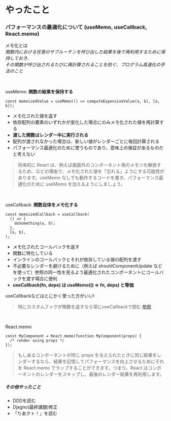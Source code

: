 # やったこと
### パフォーマンスの最適化について (useMemo, useCallback, React.memo)

メモ化とは  
*関数内における任意のサブルーチンを呼び出した結果を後で再利用するために保持しておき、  
その関数が呼び出されるたびに再計算されることを防ぐ、プログラム高速化の手法のこと*

<br/>

useMemo: **関数の結果を保持する**

```
const memoizedValue = useMemo(() => computeExpensiveValue(a, b), [a, b]);
```
- メモ化された値を返す
- 依存配列の要素のいずれかが変化した場合にのみメモ化された値を再計算する
- **渡した関数はレンダー中に実行される**
- 配列が渡されなかった場合は、新しい値がレンダーごとに毎回計算される
- パフォーマンス最適化のために使うものであり、意味上の保証があるものだと考えない

> 将来的に React は、例えば画面外のコンポーネント用のメモリを解放するため、などの理由で、メモ化された値を「忘れる」ようにする可能性があります。useMemo なしでも動作するコードを書き、パフォーマンス最適化のために useMemo を加えるようにしましょう。

<br />

useCallback: **関数自体をメモ化する**
```
const memoizedCallback = useCallback(
  () => {
    doSomething(a, b);
  },
  [a, b],
);
```
- メモ化されたコールバックを返す
- 関数に特化している
- インラインのコールバックとそれが依存している値の配列を渡す
- 不必要なレンダーを避けるために（例えば shouldComponentUpdate などを使って）参照の同一性を見るよう最適化されたコンポーネントにコールバックを渡す場合に便利
- **useCallback(fn, deps) は useMemo(() => fn, deps) と等価**

useCallbackなどはとにかく使った方がいい!
> 特にカスタムフックが関数を返すなら常にuseCallbackで囲む [参照](https://blog.uhy.ooo/entry/2021-02-23/usecallback-custom-hooks/)
<br />

React.memo
```
const MyComponent = React.memo(function MyComponent(props) {
  /* render using props */
});
```
> もしあるコンポーネントが同じ props を与えられたときに同じ結果をレンダーするなら、結果を記憶してパフォーマンスを向上させるためにそれを React.memo でラップすることができます。つまり、React はコンポーネントのレンダーをスキップし、最後のレンダー結果を再利用します。

##### その他やったこと
- DDDを読む
- Djagno(最終課題)修正
- 「りあクト！」を読む

